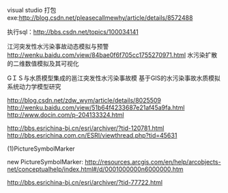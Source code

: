  
visual studio 打包exe:http://blog.csdn.net/pleasecallmewhy/article/details/8572488

执行sql：http://bbs.csdn.net/topics/100034141

江河突发性水污染事故动态模拟与预警
http://wenku.baidu.com/view/84bae0f6f705cc1755270971.html
水污染扩散的二维数值模拟及其可视化

GＩＳ与水质模型集成的邕江突发性水污染事故模
基于GIS的水污染事故水质模拟系统动力学模型研究

http://blog.csdn.net/zdw_wym/article/details/8025509
http://wenku.baidu.com/view/51b64f4233687e21af45a9fa.html
http://www.docin.com/p-204133324.html


http://bbs.esrichina-bj.cn/esri/archiver/?tid-120781.html
http://bbs.esrichina.com.cn/ESRI/viewthread.php?tid=45631


(1)PictureSymbolMarker

new PictureSymbolMarker: http://resources.arcgis.com/en/help/arcobjects-net/conceptualhelp/index.html#/d/0001000000n6000000.htm

http://bbs.esrichina-bj.cn/esri/archiver/?tid-77722.html

